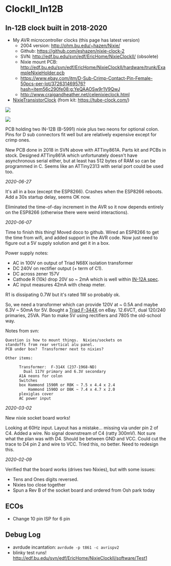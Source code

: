 # ClockII_In12B

## In-12B clock built in 2018-2020

 * My AVR microcontroller clocks (this page has latest version)
   * 2004 version: http://ohm.bu.edu/~hazen/Nixie/
   * Github:  https://github.com/eshazen/nixie-clock-2
   * SVN:  http://edf.bu.edu/svn/edf/EricHome/NixieClockII/ (obsolete)
   * Nixie mount PCB:  http://edf.bu.edu/svn/edf/EricHome/NixieClockII/hardware/trunk/ExampleNixieHolder.pcb
   * https://www.ebay.com/itm/D-Sub-Crimp-Contact-Pin-Female-50pcs-per-lot/372631469576?hash=item56c290fe08:g:YeQAAOSw9r1V9QwJ
   * http://www.craigandheather.net/celenixieclock.html
 * [NixieTransistorClock](NixieTransistorClock.md) (from kit: https://tube-clock.com/)

<a href="http://ohm.bu.edu/~hazen/Nixie/New2019/mainboard_big.jpg"><img src="http://ohm.bu.edu/~hazen/Nixie/New2019/mainboard.jpg"></a>

<img src="http://ohm.bu.edu/~hazen/Nixie/New2019/socket_board.jpg">

PCB holding two IN-12B (B-5991) nixie plus two neons for optional colon.
Pins for D sub connectors fit well but are relatively expensive except for crimp ones.

New PCB done in 2018 in SVN above with ATTiny861A.  Parts kit and PCBs in stock.  Designed ATTiny861A which unfortunately doesn't have asynchronous serial either, but at least has 512 bytes of RAM so can be programmed in C.  Seems like an ATTiny2313 with serial port could be used too.

*2020-06-27*

It's all in a box (except the ESP8266). Crashes when the ESP8266 reboots.  Add a 30s startup delay, seems OK now.

Eliminated the time-of-day increment in the AVR so it now depends entirely on the ESP8266 (otherwise there were weird interactions).

*2020-06-07*

Time to finish this thing!  Moved doco to github.  Wired an ESP8266 to get the time from wifi, and added support in the AVR code.  Now just need to figure out a 5V supply solution and get it in a box.

Power supply notes:
 * AC in 100V on output of Triad N68X isolation transformer
 * DC 240V on rectifier output (+ term of C1).
 * DC across zener 157V
 * Cathode R (10k) drop 20V so ~ 2mA which is well within [IN-12A spec](http://www.tube-tester.com/sites/nixie/data/in-12a.htm).
 * AC input measures 42mA with cheap meter.

R1 is dissipating 0.7W but it's rated 1W so probably ok.

So, we need a transformer which can provide 120V at ~ 0.5A and maybe 6.3V ~ 50mA for 5V.  Bought a [Triad F-344X](https://www.mouser.com/datasheet/2/410/media-1068269.pdf) on eBay.  12.6VCT, dual 120/240 primaries, 25VA.  Plan to make 5V using rectifiers and 7805 the old-school way.

Notes from svn:
```
Question is how to mount things.  Nixies/sockets on
standoffs from rear vertical alu panel.
PCB under box?  Transformer next to nixies?

Other items:

      Transformer:  F-314X (237-1968-ND)
        Dual 117V primary and 6.3V secondary
      A1A neons for colon
      Switches
      box Hammond 1590R or RBK ~ 7.5 x 4.4 x 2.4
          Hammond 1590D or DBK ~ 7.4 x 4.7 x 2.0
      plexiglas cover
      AC power input
```


*2020-03-02*

New nixie socket board works!

Looking at 60Hz input.  Layout has a mistake... missing via under pin 2 of C4.  Added a wire.  No signal downstream of C4 (ratty 300mV).  Not sure what the plan was with D4.  Should be between GND and VCC.  Could cut the trace to D4 pin 2 and wire to VCC.  Tried this, no better.  Need to redesign this.

*2020-02-09*

Verified that the board works (drives two Nixies), but with some issues:

 * Tens and Ones digits reversed.
 * Nixies too close together
 * Spun a Rev B of the socket board and ordered from Osh park today

## ECOs

 * Change 10 pin ISP for 6 pin

## Debug Log

 * avrdude incantation: `avrdude -p t861 -c avrispv2`
 * blinky test runs!  http://edf.bu.edu/svn/edf/EricHome/NixieClockII/software/Test1

